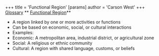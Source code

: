 +++
 title = 'Functional Region'
[params]
	author = 'Carson West'
+++
 [Glossary](./../glossary/)
** [Functional Region](./../functional-region/)**

- A region linked by one or more activities or functions
- Can be based on economic, social, or cultural interactions
- Examples:
 - Economic: A metropolitan area, industrial district, or agricultural zone
 - Social: A religious or ethnic community
 - Cultural: A region with shared language, customs, or beliefs